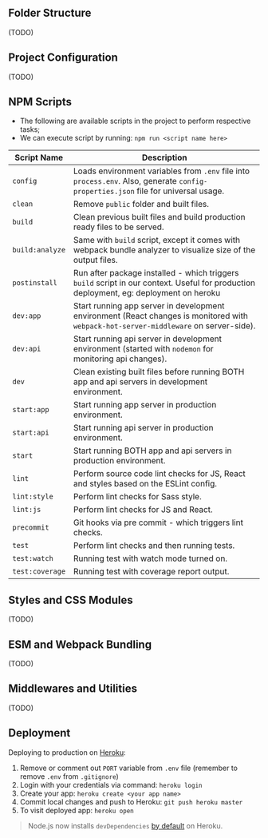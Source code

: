 ## Folder Structure
(TODO)

## Project Configuration

(TODO)

## NPM Scripts
- The following are available scripts in the project to perform respective tasks;
- We can execute script by running: `npm run <script name here>`

| Script Name |  Description  |
| ---------- | ------- |
| `config` |Loads environment variables from `.env` file into `process.env`. Also, generate `config-properties.json` file for universal usage.  |
| `clean` | Remove `public` folder and built files. |
|`build`| Clean previous built files and build production ready files to be served.|
|`build:analyze`|Same with `build` script, except it comes with webpack bundle analyzer to visualize size of the output files. |
|`postinstall`|Run after package installed - which triggers `build` script in our context. Useful for production deployment, eg: deployment on heroku|
|`dev:app`|Start running app server in development environment (React changes is monitored with `webpack-hot-server-middleware` on server-side).|
|`dev:api`|Start running api server in development environment (started with `nodemon` for monitoring api changes).|
|`dev`|Clean existing built files before running BOTH app and api servers in development environment.|
|`start:app`|Start running app server in production environment.|
|`start:api`|Start running api server in production environment.|
|`start`|Start running BOTH app and api servers in production environment.|
|`lint`|Perform source code lint checks for JS, React and styles based on the ESLint config.|
|`lint:style`|Perform lint checks for Sass style.|
|`lint:js`|Perform lint checks for JS and React.|
|`precommit`|Git hooks via pre commit - which triggers lint checks.|
|`test`|Perform lint checks and then running tests.|
|`test:watch`|Running test with watch mode turned on.|
|`test:coverage`|Running test with coverage report output.|

## Styles and CSS Modules
(TODO)


## ESM and Webpack Bundling
(TODO)

## Middlewares and Utilities
(TODO)

## Deployment

Deploying to production on [Heroku](https://www.heroku.com/):

1.  Remove or comment out `PORT` variable from `.env` file (remember to remove `.env` from `.gitignore`)
2.  Login with your credentials via command: `heroku login`
3.  Create your app: `heroku create <your app name>`
4.  Commit local changes and push to Heroku: `git push heroku master`
5.  To visit deployed app: `heroku open`

> Node.js now installs `devDependencies` [by default](https://devcenter.heroku.com/changelog-items/1376) on Heroku.